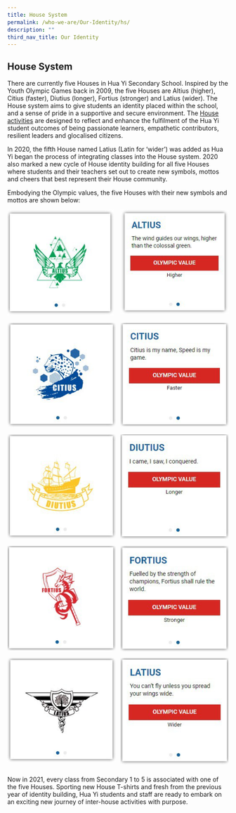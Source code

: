 ```yaml
---
title: House System
permalink: /who-we-are/Our-Identity/hs/
description: ""
third_nav_title: Our Identity
---
```

## House System

There are currently five Houses in Hua Yi Secondary School. Inspired by the Youth Olympic Games back in 2009, the five Houses are Altius (higher), Citius (faster), Diutius (longer), Fortius (stronger) and Latius (wider). The House system aims to give students an identity placed within the school, and a sense of pride in a supportive and secure environment. The&nbsp;[House activities](/the-huayi-experience/hp/)&nbsp;are designed to reflect and enhance the fulfilment of the Hua Yi student outcomes of being passionate learners, empathetic contributors, resilient leaders and glocalised citizens.

In 2020, the fifth House named Latius (Latin for ‘wider’) was added as Hua Yi began the process of integrating classes into the House system. 2020 also marked a new cycle of House identity building for all five Houses where students and their teachers set out to create new symbols, mottos and cheers that best represent their House community.  

Embodying the Olympic values, the five Houses with their new symbols and mottos are shown below:

<img src="/images/photo1669633022.jpeg" style="width:48%" align="left">
<img src="/images/photo1669633032.jpeg" style="width:49%" align="right">
<br clear="left"><br>

<img src="/images/photo1669633079.jpeg" style="width:49%" align="left">
<img src="/images/photo1669633094.jpeg" style="width:49%" align="right">
<br clear="left"><br>

<img src="/images/photo1669633143.jpeg" style="width:49%" align="left">
<img src="/images/photo1669633153.jpeg" style="width:49%" align="right">
<br clear="left"><br>

<img src="/images/photo1669633196.jpeg" style="width:49%" align="left">
<img src="/images/photo1669633207.jpeg" style="width:49%" align="right">
<br clear="left"><br>

<img src="/images/photo1669633268.jpeg" style="width:49%" align="left">
<img src="/images/photo1669633279.jpeg" style="width:49%" align="right">
<br clear="left"><br>

Now in 2021, every class from Secondary 1 to 5 is associated with one of the five Houses. Sporting new House T-shirts and fresh from the previous year of identity building, Hua Yi students and staff are ready to embark on an exciting new journey of inter-house activities with purpose.